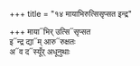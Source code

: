 +++
title = "१४ मायाभिरुत्सिसृप्सत इन्द्र"

+++
माया᳓भिर् उत्सि᳓सृप्सत  
इ᳓न्द्र द्या᳓म् आरु᳓रुक्षतः  
अ᳓व द᳓स्यूँर् अधूनुथाः